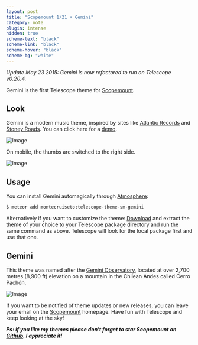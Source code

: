 ```yaml
---
layout: post
title: "Scopemount 1/21 • Gemini"
category: note
plugin: intense
hidden: true
scheme-text: "black"
scheme-link: "black"
scheme-hover: "black"
scheme-bg: "white"
---
```


*Update May 23 2015: Gemini is now refactored to run on Telescope v0.20.4.*

Gemini is the first Telescope theme for [Scopemount](http://scopemount.startrack.io/).

## Look

Gemini is a modern music theme, inspired by sites like [Atlantic Records](http://www.atlanticrecords.com/) and [Stoney Roads](http://stoneyroads.com/). You can click here for a [demo](http://sm-gemini.meteor.com/).

<p>
  <img src="/assets/img/Gemini.png" class="nointense" alt="Image">
</p>

On mobile, the thumbs are switched to the right side.

<p>
  <img src="/assets/img/Gemini2.png" class="nointense img-centered" alt="Image">
</p>

## Usage

You can install Gemini automagically through [Atmosphere](https://atmospherejs.com/montecruiseto/telescope-theme-sm-gemini):

```bash
$ meteor add montecruiseto:telescope-theme-sm-gemini
```

Alternatively if you want to customize the theme: [Download](https://github.com/montecruiseto/scopemount) and extract the theme of your choice to your Telescope package directory and run the same command as above. Telescope will look for the local package first and use that one.

## Gemini

This theme was named after the [Gemini Observatory](http://en.wikipedia.org/wiki/Gemini_Observatory), located at over 2,700 metres (8,900 ft) elevation on a mountain in the Chilean Andes called Cerro Pachón.

<p>
  <img src="/assets/img/GeminiT.jpg" class="nointense" alt="Image">
</p>

If you want to be notified of theme updates or new releases, you can leave your email on the [Scopemount](http://scopemount.startrack.io/) homepage. Have fun with Telescope and keep looking at the sky!

***Ps: if you like my themes please don't forget to star Scopemount on [Github](https://github.com/montecruiseto/scopemount). I appreciate it!***

